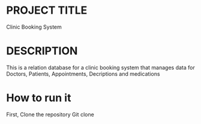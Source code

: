 # PROJECT TITLE
Clinic Booking System

# DESCRIPTION
This is a relation database for a clinic booking system that manages data for Doctors, Patients, Appointments, Decriptions and medications

# How to run it
First, Clone the repository
Git clone
